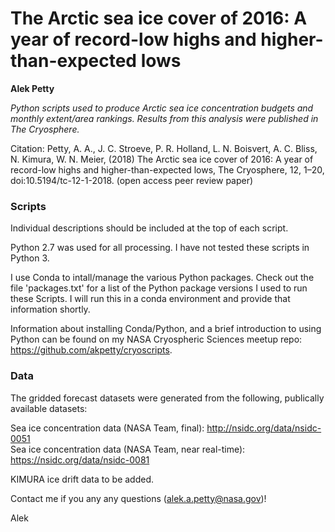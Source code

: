 # The Arctic sea ice cover of 2016: A year of record-low highs and higher-than-expected lows
**Alek Petty**

*Python scripts used to produce  Arctic sea ice concentration budgets and monthly extent/area rankings. Results from this analysis were published in The Cryosphere.*

Citation:
Petty, A. A., J. C. Stroeve, P. R. Holland, L. N. Boisvert, A. C. Bliss, N. Kimura, W. N. Meier, (2018) The Arctic sea ice cover of 2016: A year of record-low highs and higher-than-expected lows, The Cryosphere, 12, 1–20, doi:10.5194/tc-12-1-2018. (open access peer review paper)

### Scripts

Individual descriptions should be included at the top of each script. 

Python 2.7 was used for all processing. I have not tested these scripts in Python 3.

I use Conda to intall/manage the various Python packages. Check out the file 'packages.txt' for a list of the Python package versions I used to run these Scripts. I will run this in a conda environment and provide that information shortly.

Information about installing Conda/Python, and a brief introduction to using Python can be found on my NASA Cryospheric Sciences meetup repo: https://github.com/akpetty/cryoscripts.

### Data

The gridded forecast datasets were generated from the following, publically available datasets:

Sea ice concentration data (NASA Team, final): http://nsidc.org/data/nsidc-0051    
Sea ice concentration data (NASA Team, near real-time): https://nsidc.org/data/nsidc-0081   

KIMURA ice drift data to be added.

Contact me if you any any questions (alek.a.petty@nasa.gov)!

Alek

